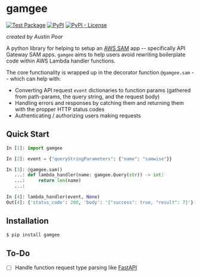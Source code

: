 # gamgee

[![Test Package](https://github.com/a-poor/gamgee/actions/workflows/test-package.yml/badge.svg?branch=main&event=push)](https://github.com/a-poor/gamgee/actions/workflows/test-package.yml)
[![PyPI](https://img.shields.io/pypi/v/gamgee)](https://pypi.org/project/gamgee)
[![PyPI - License](https://img.shields.io/pypi/l/gamgee)](https://pypi.org/project/gamgee)

_created by Austin Poor_

A python library for helping to setup an [AWS SAM](https://aws.amazon.com/serverless/sam) app -- specifically API Gateway SAM apps. `gamgee` aims to help users avoid rewriting boilerplate code within AWS Lambda handler functions. 

The core functionality is wrapped up in the decorator function `@gamgee.sam` -- which can help with: 
* Converting API request `event` dictionaries to function params (gathered from path-params, the query string, and the request body)
* Handling errors and responses by catching them and returning them with the propper HTTP status codes
* Authenticating / authorizing users making requests

## Quick Start

```python
In [1]: import gamgee                                                           

In [2]: event = {"queryStringParameters": {"name": "samwise"}}                  

In [3]: @gamgee.sam() 
   ...: def lambda_handler(name: gamgee.Query(str)) -> int: 
   ...:     return len(name) 
   ...:                                                                         

In [4]: lambda_handler(event, None)                                             
Out[4]: {'status_code': 200, 'body': '{"success": true, "result": 7}'}
```

## Installation

```bash
$ pip install gamgee
```

## To-Do

- [ ] Handle function request type parsing like [FastAPI](https://fastapi.tiangolo.com/)

